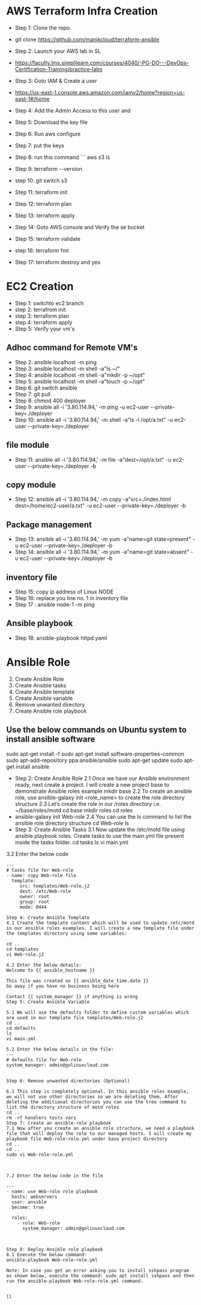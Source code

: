 
# AWS Terraform Infra Creation
- Step 1: Clone the repo
- git clone https://github.com/manikcloud/terraform-ansible
- Step 2: Launch your AWS lab in SL 
- https://faculty.lms.simplilearn.com/courses/4040/-PG-DO---DevOps-Certification-Training/practice-labs
- Step 3: Goto IAM & Create a user 
- https://us-east-1.console.aws.amazon.com/iamv2/home?region=us-east-1#/home
- Step 4: Add the Admin Access to this user and 
- Step 5: Download the key file 
- Step 6: Run aws configure 
- Step 7: put the keys

- Step 8: run this command ``` aws s3 ls
- Step 9: terraform --version
- step 10: git switch s3
- Step 11: terraform init 
- Step 12: terraform plan
- Step 13: terraform apply 
- Step 14: Goto AWS console and Verify the se bucket 
- Step 15: terraform validate
- step 16: terraform fmt
- Step 17: terraform destroy and yes 


# EC2 Creation
- Step 1: switchto ec2 branch 
- step 2: terrafrom init
- step 3: terraform plan 
- step 4: terraform apply 
- Step 5: Verify your vm's
## Adhoc command for Remote VM's
- Step 2: ansible localhost -m ping
- Step 3: ansible localhost -m shell -a"ls ~/"
- Step 4: ansible localhost -m shell -a"mkdir -p ~/opt"
- Step 5: ansible localhost -m shell -a"touch -p ~/opt"
- Step 6: git switch ansible 
- Step 7: git pull 
- Step 8: chmod 400 deployer  
- Step 9: ansible all -i '3.80.114.94,' -m ping -u ec2-user --private-key=./deployer
- Step 10: ansible all -i '3.80.114.94,' -m shell -a"ls -l /opt/a.txt" -u ec2-user --private-key=./deployer
## file module 
- Step 11: ansible all -i '3.80.114.94,' -m file -a"dest=/opt/a.txt"   -u ec2-user --private-key=./deployer -b  
## copy module            
- Step 12: ansible all -i '3.80.114.94,' -m copy -a"src=./index.html dest=/home/ec2-user/a.txt"   -u ec2-user --private-key=./deployer -b
## Package management 
- Step 13: ansible all -i '3.80.114.94,' -m yum -a"name=git state=present" -u ec2-user --private-key=./deployer -b
- Step 14: ansible all -i '3.80.114.94,' -m yum -a"name=git state=absent" -u ec2-user --private-key=./deployer -b

## inventory file 
- Step 15: copy ip address of Linux NODE 
- Step 16: replace you line no. 1 in inventory file 
- Step 17 : ansible node-1 -m ping 

## Ansible playbook 
- Step 18: ansible-playbook httpd.yaml

# Ansible Role 
2. Create Ansible Role
3. Create Ansible tasks
4. Create Ansible template
5. Create Ansible variable
6. Remove unwanted directory
7. Create Ansible role playbook

## Use the below commands on Ubuntu system to install ansible software
sudo apt-get install -f
sudo apt-get install software-properties-common
sudo apt-add-repository ppa:ansible/ansible
sudo apt-get update
sudo apt-get install ansible


- Step 2: Create Ansible Role
2.1 Once we have our Ansible environment ready, next create a project. I will create a 
new project base to demonstrate Ansible roles example
mkdir base
2.2 To create an ansible role, use ansible-galaxy init <role_name> to create the role 
directory structure
2.3 Let’s create the role in our <project>/roles directory i.e. ~/base/roles/motd
cd base
mkdir roles
cd roles
- ansible-galaxy init Web-role
2.4 You can use the ls command to list the ansible role directory structure
cd Web-role
ls
- Step 3: Create Ansible Tasks
3.1 Now update the /etc/motd file using ansible playbook roles. Create tasks to use the main.yml file present inside the tasks folder.
cd tasks
ls
vi main.yml

3.2 Enter the below code

```
---
# tasks file for Web-role
- name: copy Web-role file
  template:
     src: templates/Web-role.j2
     dest: /etc/Web-role
     owner: root
     group: root
     mode: 0444

Step 4: Create Ansible Template
4.1 Create the template content which will be used to update /etc/motd in our ansible roles examples. I will create a new template file under the templates directory using some variables:

cd ..
cd templates
vi Web-role.j2
 
4.2 Enter the below details:
Welcome to {{ ansible_hostname }}

This file was created on {{ ansible_date_time.date }}
Go away if you have no business being here

Contact {{ system_manager }} if anything is wrong
Step 5: Create Ansible Variable

5.1 We will use the defaults folder to define custom variables which are used in our template file templates/Web-role.j2
cd ..
cd defaults
ls
vi main.yml
 
5.2 Enter the below details in the file:
---
# defaults file for Web-role
system_manager: admin@golinuxcloud.com
 

Step 6: Remove unwanted directories (Optional)

6.1 This step is completely optional. In this ansible roles example, we will not use other directories so we are deleting them. After deleting the additional directories you can use the tree command to list the directory structure of motd roles
cd ..
rm -rf handlers tests vars
Step 7: Create an ansible-role playbook
7.1 Now after you create an ansible role structure, we need a playbook file that will deploy the role to our managed hosts. I will create my playbook file Web-role-role.yml under base project directory
cd ..
cd ..
sudo vi Web-role-role.yml

 

7.2 Enter the below code in the file

---
- name: use Web-role role playbook
  hosts: webservers
  user: ansible
  become: true

  roles:
    - role: Web-role
      system_manager: admin@golinuxcloud.com


 
Step 8: Deploy Ansible role playbook
8.1 Execute the below command:
ansible-playbook Web-role-role.yml

Note: In case you get an error asking you to install sshpass program as shown below, execute the command: sudo apt install sshpass and then run the ansible-playbook Web-role-role.yml command.
 
 
ll
